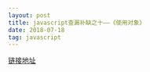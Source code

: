 ```yaml
---
layout: post
title: javascript查漏补缺之十——《使用对象》
date: 2018-07-18
tag: javascript
---
```


[链接地址](https://developer.mozilla.org/zh-CN/docs/Web/JavaScript/Guide/Working_with_Objects)

